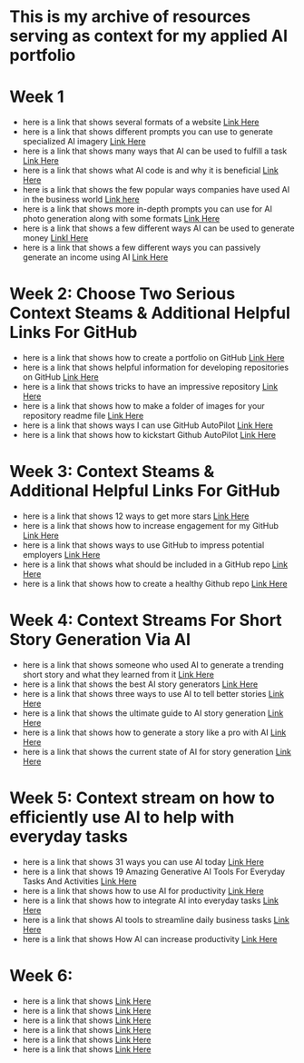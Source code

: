 # This is my archive of resources serving as context for my applied AI portfolio
# Week 1 
- here is a link that shows several formats of a website [Link Here](https://websitesetup.org/website-layouts/)
- here is a link that shows different prompts you can use to generate specialized AI imagery [Link Here](https://www.behance.net/gallery/168398627/Creating-AI-Generated-Reference-Photos)
- here is a link that shows many ways that AI can be used to fulfill a task [Link Here](https://builtin.com/artificial-intelligence/examples-ai-in-industry)
- here is a link that shows what AI code is and why it is beneficial [Link Here](https://www.ibm.com/think/topics/ai-code-generation)
- here is a link that shows the few popular ways companies have used AI in the business world [Link here]([https://www.ibm.com/think/topics/ai-code-generation](https://www.techtarget.com/searchenterpriseai/tip/9-top-applications-of-artificial-intelligence-in-business))
- here is a link that shows more in-depth prompts you can use for AI photo generation along with some formats [Link Here](https://narrato.io/blog/40-ai-image-prompts-to-create-amazing-visuals-effortlessly/)
- here is a link that shows a few different ways AI can be used to generate money [Linkl Here](https://www.upwork.com/resources/make-money-with-ai)
- here is  a link that shows a few different ways you can passively generate an income using AI [Link Here](https://www.forbes.com/sites/rachelwells/2024/04/15/5-ways-to-make-money-online-with-ai-in-2024/)
# Week 2: Choose Two Serious Context Steams & Additional Helpful Links For GitHub
- here is a link that shows how to create a portfolio on GitHub [Link Here](https://hoffstech.com/2023/03/how-to-create-a-github-portfolio/)
- here is a link that shows helpful information for developing repositories on GitHub [Link Here](https://docs.github.com/en/repositories/creating-and-managing-repositories/best-practices-for-repositories)
- here is a link that shows tricks to have an impressive repository [Link Here](https://dev.to/ruppysuppy/5-tricks-to-create-an-impressive-github-repository-19m6)
- here is a link that shows how to make a folder of images for your repository readme file [Link Here](https://medium.com/@gl7526/making-a-folder-of-images-for-your-github-readme-2c6cd42e1439)
- here is a link that shows ways I can use GitHub AutoPilot [Link Here](https://github.blog/developer-skills/programming-languages-and-frameworks/10-unexpected-ways-to-use-github-copilot/)
- here is a link that shows how to kickstart Github AutoPilot [Link Here](https://docs.github.com/en/copilot/quickstart)
# Week 3: Context Steams & Additional Helpful Links For GitHub
- here is a link that shows 12 ways to get more stars [Link Here](https://blog.tooljet.com/12-ways-to-get-more-github-stars-for-your-open-source-projects/)
- here is a link that shows how to increase engagement for my GitHub [Link Here](https://www.freecodecamp.org/news/increase-engagement-on-your-public-github-repositories/) 
- here is a link that shows ways to use GitHub to impress potential employers [Link Here](https://www.hackerrank.com/blog/what-to-put-on-github/)
- here is a link that shows what should be included in a GitHub repo [Link Here](https://stackoverflow.com/questions/45967213/what-should-be-included-in-a-git-repo)
- here is a link that shows how to create a healthy Github repo [Link Here](https://joost.blog/healthy-github-repository/) 
# Week 4: Context Streams For Short Story Generation Via AI
- here is a link that shows someone who used AI to generate a trending short story and what they learned from it [Link Here](https://www.linkedin.com/pulse/i-used-ai-write-trending-short-story-here-what-kartik-hosanagar)
- here is a link that shows the best AI story generators [Link Here](https://www.techopedia.com/ai/best-ai-story-generator)
- here is a link that shows three ways to use AI to tell better stories [Link Here](https://medium.com/@nathan.baugh/3-ways-to-use-ai-to-tell-better-stories-81f9654c5967)
- here is a link that shows the ultimate guide to AI story generation [Link Here](https://elevenlabs.io/blog/ai-story-generator?utm_source=google&utm_medium=cpc&utm_campaign=us_pmax_voicegen_english&utm_id=21421090783&utm_term=&utm_content=voicegen_pmax&gad_source=1&gclid=Cj0KCQjwgL-3BhDnARIsAL6KZ68ZcuQXo3Ua3m3FwTfBdGBUBAdaEuLj5etPQv3niwzfHv_122W2dVEaAuQvEALw_wcB)
- here is a link that shows how to generate a story like a pro with AI  [Link Here](https://www.datasciencesociety.net/how-to-generate-story-like-a-pro-using-ai/)
- here is a link that shows the current state of AI for story generation [Link Here](https://isamu-website.medium.com/understanding-ai-for-stories-d0c1cd7b7bdc)
# Week 5: Context stream on how to efficiently use AI to help with everyday tasks
- here is a link that shows 31 ways you can use AI today [Link Here](https://www.elegantthemes.com/blog/business/how-to-use-ai)
- here is a link that shows 19 Amazing Generative AI Tools For Everyday Tasks And Activities [Link Here](https://www.forbes.com/sites/bernardmarr/2024/08/12/19-amazing-generative-ai-tools-for-everyday-tasks-and-activities/)
- here is a link that shows how to use AI for productivity [Link Here](https://clickup.com/blog/how-to-use-ai-for-productivity/)
- here is a link that shows how to integrate AI into everyday tasks [Link Here](https://medium.com/@thomas.lede.21/integrating-ai-into-your-daily-tasks-15d9c88c18d7)
- here is a link that shows AI tools to streamline daily business tasks [Link Here](https://mdevelopers.com/blog/top-ai-tools-daily-business)
- here is a link that shows How AI can increase productivity [Link Here](https://niftypm.com/blog/how-ai-can-help-to-increase-productivity/)
# Week 6:
- here is a link that shows [Link Here]()
- here is a link that shows [Link Here]()
- here is a link that shows [Link Here]()
- here is a link that shows [Link Here]()
- here is a link that shows [Link Here]()
- here is a link that shows [Link Here]()
